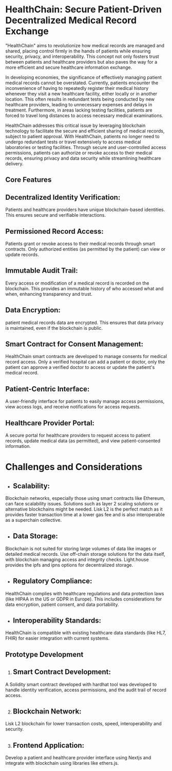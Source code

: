 # HealthChain: Secure Patient-Driven Decentralized Medical Record Exchange

"HealthChain" aims to revolutionize how medical records are managed and shared, placing control firmly in the hands of patients while ensuring security, privacy, and interoperability. This concept not only fosters trust between patients and healthcare providers but also paves the way for a more efficient and secure healthcare information exchange.

In developing economies, the significance of effectively managing patient medical records cannot be overstated. Currently, patients encounter the inconvenience of having to repeatedly register their medical history whenever they visit a new healthcare facility, either locally or in another location. This often results in redundant tests being conducted by new healthcare providers, leading to unnecessary expenses and delays in treatment. Furthermore, in areas lacking testing facilities, patients are forced to travel long distances to access necessary medical examinations.

HealthChain addresses this critical issue by leveraging blockchain technology to facilitate the secure and efficient sharing of medical records, subject to patient approval. With HealthChain, patients no longer need to undergo redundant tests or travel extensively to access medical laboratories or testing facilities. Through secure and user-controlled access permissions, patients can authorize or revoke access to their medical records, ensuring privacy and data security while streamlining healthcare delivery.


## Core Features

 ## Decentralized Identity Verification: 
 Patients and healthcare providers have unique blockchain-based identities. This ensures secure and verifiable interactions.

## Permissioned Record Access: 
Patients grant or revoke access to their medical records through smart contracts. Only authorized entities (as permitted by the patient) can view or update records.

 ## Immutable Audit Trail: 
 Every access or modification of a medical record is recorded on the blockchain. This provides an immutable history of who accessed what and when, enhancing transparency and trust.

## Data Encryption: 
patient medical records data are encrypted. This ensures that data privacy is maintained, even if the blockchain is public.

 ## Smart Contract for Consent Management: 
 HealthChain smart contracts are developed to  manage consents for medical record access. Only a verified hospital can add a patient or doctor, only the patient can approve a verified doctor to access or update the patient's medical record.

 ## Patient-Centric Interface: 
 A user-friendly interface for patients to easily manage access permissions, view access logs, and receive notifications for access requests.

## Healthcare Provider Portal: 
A secure portal for healthcare providers to request access to patient records, update medical data (as permitted), and view patient-consented information.

# Challenges and Considerations

- ## Scalability: 
Blockchain networks, especially those using smart contracts like Ethereum, can face scalability issues. Solutions such as layer 2 scaling solutions or alternative blockchains might be needed. Lisk L2 is the perfect match as it provides faster transaction time at a lower gas fee and is also interoperable as a superchain collective.

- ## Data Storage: 
Blockchain is not suited for storing large volumes of data like images or detailed medical records. Use off-chain storage solutions for the data itself, with blockchain managing access and integrity checks. Light.house provides the ipfs and ipns options for decentralized storage.
- ## Regulatory Compliance: 
HealthChain complies with healthcare regulations and data protection laws (like HIPAA in the US or GDPR in Europe). This includes considerations for data encryption, patient consent, and data portability.

- ## Interoperability Standards: 
HealthChain is compatible with existing healthcare data standards (like HL7, FHIR) for easier integration with current systems.

## Prototype Development

1. ## Smart Contract Development: 
A Solidity smart contract developed with hardhat tool was developed to handle identity verification, access permissions, and the audit trail of record access.

2. ## Blockchain Network: 
Lisk L2 blockchain  for lower transaction costs, speed, interoperability and security.

3. ## Frontend Application: 
Develop a patient and healthcare provider interface using Nextjs and integrate with blockchain using libraries like  ethers.js.
